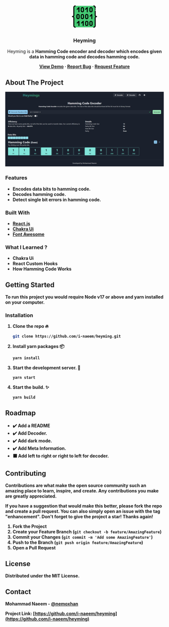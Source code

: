 <!-- PROJECT LOGO -->
<br />
<div align="center">

<a href="https://github.com/i-naeem/heyming">
<img src="public/favicon.png" alt="Logo" width="80" height="80">
</a>
<h3 align="center">Heyming</h3>
<p align="center">
Heyming is a <strong> Hamming Code <strong> encoder and decoder which encodes given data in hamming code and decodes hamming code.
<br />

<a href="https://i-naeem.github.io/heyming">View Demo</a>
·
<a href="https://github.com/i-naeem/heyming/issues">Report Bug</a>
·
<a href="https://github.com/i-naeem/heyming/issues">Request Feature</a>
</p>

</div>

<!-- ABOUT THE PROJECT -->

## About The Project

![Heyming Demo Picture](demo.jpeg)

### Features

- Encodes data bits to hamming code.
- Decodes hamming code.
- Detect single bit errors in hamming code.

### Built With

- [React.js](https://reactjs.org/)
- [Chakra Ui](https://chakra-ui.com/)
- [Font Awesome](https://fontawesome.com/icons)

### What I Learned ?

- Chakra Ui
- React Custom Hooks
- How Hamming Code Works

<!-- GETTING STARTED -->

## Getting Started

To run this project you would require Node v17 or above and yarn installed on your computer.

### Installation

1. Clone the repo :fire:

   ```sh
   git clone https://github.com/i-naeem/heyming.git
   ```

2. Install yarn packages :package:

   ```sh
   yarn install
   ```

3. Start the development server. :hammer:

   ```sh
   yarn start
   ```

4. Start the build. :sparkles:

    ```sh
    yarn build
    ```

<!-- ROADMAP -->

## Roadmap

- :heavy_check_mark: Add a README
- :heavy_check_mark: Add Decoder.
- :heavy_check_mark: Add dark mode.
- :heavy_check_mark: Add Meta Information.
- :black_large_square: Add left to right or right to left for decoder.

<!-- CONTRIBUTING -->

## Contributing

Contributions are what make the open source community such an amazing place to learn, inspire, and create. Any contributions you make are **greatly appreciated**.

If you have a suggestion that would make this better, please fork the repo and create a pull request. You can also simply open an issue with the tag "enhancement".
Don't forget to give the project a star! Thanks again!

1. Fork the Project
2. Create your Feature Branch (`git checkout -b feature/AmazingFeature`)
3. Commit your Changes (`git commit -m 'Add some AmazingFeature'`)
4. Push to the Branch (`git push origin feature/AmazingFeature`)
5. Open a Pull Request

<!-- LICENSE -->

## License

Distributed under the MIT License.

<!-- CONTACT -->

## Contact

Mohammad Naeem - [@nemoxhan](https://twitter.com/nemoxhan)

Project Link: [https://github.com/i-naeem/heyming](https://github.com/i-naeem/heyming)
